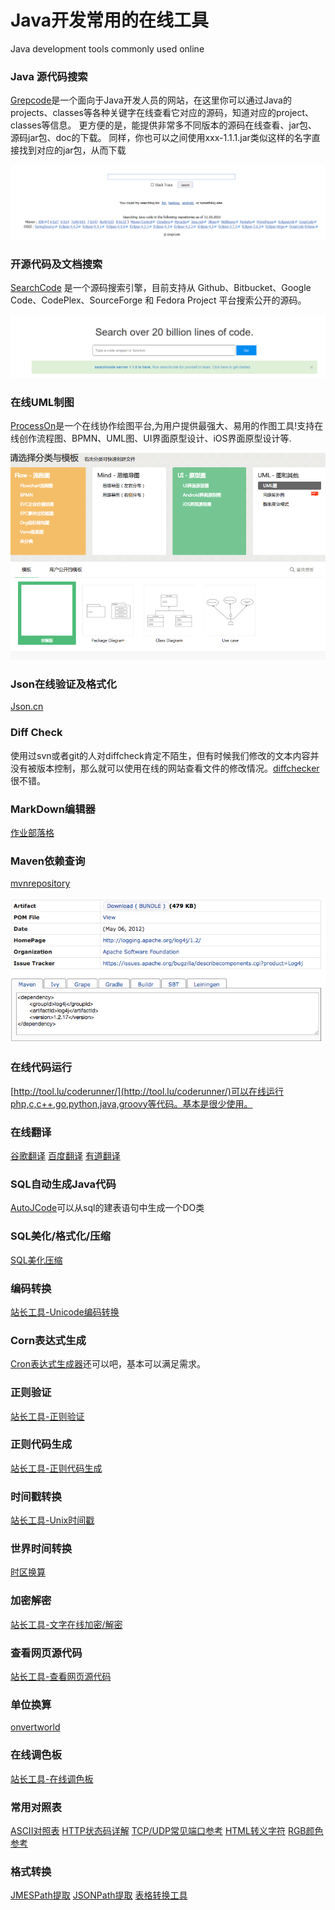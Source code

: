 # Java开发常用的在线工具
Java development tools commonly used online

### Java 源代码搜索
[Grepcode](http://grepcode.com/)是一个面向于Java开发人员的网站，在这里你可以通过Java的projects、classes等各种关键字在线查看它对应的源码，知道对应的project、classes等信息。 更方便的是，能提供非常多不同版本的源码在线查看、jar包、源码jar包、doc的下载。 同样，你也可以之间使用xxx-1.1.1.jar类似这样的名字直接找到对应的jar包，从而下载

![grepcode](/img/grepcode.png)

### 开源代码及文档搜索

[SearchCode](https://searchcode.com/) 是一个源码搜索引擎，目前支持从 Github、Bitbucket、Google Code、CodePlex、SourceForge 和 Fedora Project 平台搜索公开的源码。

![searchcode.com](/img/searchcode.png)

### 在线UML制图

[ProcessOn](https://www.processon.com/)是一个在线协作绘图平台,为用户提供最强大、易用的作图工具!支持在线创作流程图、BPMN、UML图、UI界面原型设计、iOS界面原型设计等.

![processon](img/processon.png)

### Json在线验证及格式化

[Json.cn](http://json.cn/)

### Diff Check

使用过svn或者git的人对diffcheck肯定不陌生，但有时候我们修改的文本内容并没有被版本控制，那么就可以使用在线的网站查看文件的修改情况。[diffchecker](https://www.diffchecker.com/)很不错。

### MarkDown编辑器
[作业部落格](https://www.zybuluo.com)

### Maven依赖查询

[mvnrepository](http://mvnrepository.com/)

![mvnrepository](img/mvnrepository.png)

### 在线代码运行
[http://tool.lu/coderunner/](http://tool.lu/coderunner/)可以在线运行php,c,c++,go,python,java,groovy等代码。基本是很少使用。

### 在线翻译
[谷歌翻译](https://translate.google.cn/)
[百度翻译](http://fanyi.baidu.com/)
[有道翻译](http://fanyi.youdao.com/)

### SQL自动生成Java代码
[AutoJCode](http://www.autojcode.com/code/sql2class.jsp)可以从sql的建表语句中生成一个DO类

### SQL美化/格式化/压缩
[SQL美化压缩](http://tool.lu/sql/)

### 编码转换
[站长工具-Unicode编码转换](http://tool.chinaz.com/tools/unicode.aspx)

### Corn表达式生成
[Cron表达式生成器](http://www.pdtools.net/tools/becron.jsp)还可以吧，基本可以满足需求。

### 正则验证
[站长工具-正则验证](http://tool.chinaz.com/regex)

### 正则代码生成
[站长工具-正则代码生成](http://tool.chinaz.com/tools/regexgenerate)

### 时间戳转换
[站长工具-Unix时间戳](http://tool.chinaz.com/Tools/unixtime.aspx)

### 世界时间转换
[时区换算](http://www.timebie.com/cn/easternbeijing.php)

### 加密解密
[站长工具-文字在线加密/解密](http://tool.chinaz.com/tools/textencrypt.aspx)

### 查看网页源代码
[站长工具-查看网页源代码](http://s.tool.chinaz.com/tools/pagecode.aspx)

### 单位换算
[onvertworld](http://www.convertworld.com/zh-hans/)

### 在线调色板
[站长工具-在线调色板](http://tool.chinaz.com/Tools/OnlineColor.aspx)

### 常用对照表
[ASCII对照表](http://tool.oschina.net/commons?type=4)
[HTTP状态码详解](http://tool.oschina.net/commons?type=5)
[TCP/UDP常见端口参考](http://tool.oschina.net/commons?type=7)
[HTML转义字符](http://tool.oschina.net/commons?type=2)
[RGB颜色参考](http://tool.oschina.net/commons?type=3)


### 格式转换
[JMESPath提取](https://www.rdtoc.com/tools/jmespath)
[JSONPath提取](https://www.rdtoc.com/tools/jsonpath)
[表格转换工具](https://tableconvert.com/)
